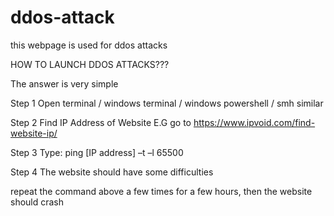 # ddos-attack
this webpage is used for ddos attacks

HOW TO LAUNCH DDOS ATTACKS???

The answer is very simple

Step 1 Open terminal / windows terminal / windows powershell / smh similar

Step 2 Find IP Address of Website E.G go to https://www.ipvoid.com/find-website-ip/

Step 3 Type: ping [IP address] –t –l 65500

Step 4 The website should have some difficulties


repeat the command above a few times for a few hours, then the website should crash
